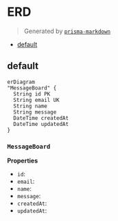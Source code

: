 # ERD
> Generated by [`prisma-markdown`](https://github.com/samchon/prisma-markdown)

- [default](#default)

## default
```mermaid
erDiagram
"MessageBoard" {
  String id PK
  String email UK
  String name
  String message
  DateTime createdAt
  DateTime updatedAt
}
```

### `MessageBoard`

**Properties**
  - `id`: 
  - `email`: 
  - `name`: 
  - `message`: 
  - `createdAt`: 
  - `updatedAt`: 